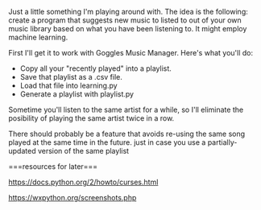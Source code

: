 Just a little something I'm playing around with.
The idea is the following: create a program that suggests new music to listed to out of your own music library based on what you have been listening to.
It might employ machine learning.

First I'll get it to work with Goggles Music Manager.
Here's what you'll do:

* Copy all your "recently played" into a playlist.
* Save that playlist as a .csv file.
* Load that file into learning.py
* Generate a playlist with playlist.py

Sometime you'll listen to the same artist for a while, so I'll eliminate the posibility of playing the same artist twice in a row.

There should probably be a feature that avoids re-using the same song played at the same time in the future.  just in case you use a partially-updated version of the same playlist

===resources for later===

https://docs.python.org/2/howto/curses.html

https://wxpython.org/screenshots.php